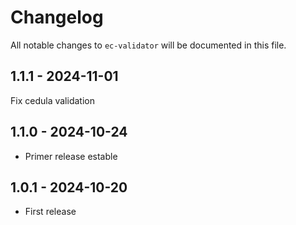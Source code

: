 # Changelog

All notable changes to `ec-validator` will be documented in this file.

## 1.1.1 - 2024-11-01

Fix cedula validation

## 1.1.0 - 2024-10-24

- Primer release estable

## 1.0.1 - 2024-10-20

- First release
